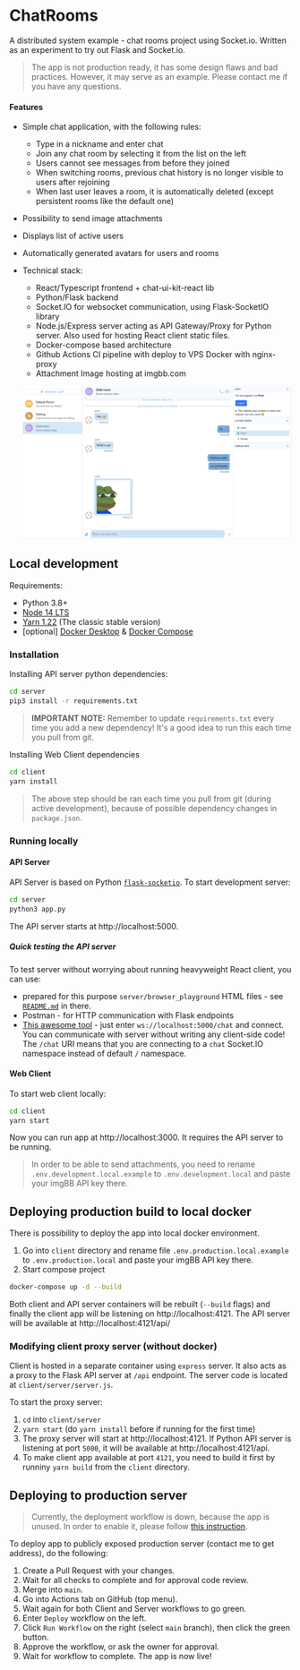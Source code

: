# ChatRooms

A distributed system example - chat rooms project using Socket.io. Written as an experiment to try out Flask and Socket.io.

> The app is not production ready, it has some design flaws and bad practices. However, it may serve as an example. Please contact me if you have any questions.

#### Features

- Simple chat application, with the following rules:
  - Type in a nickname and enter chat
  - Join any chat room by selecting it from the list on the left
  - Users cannot see messages from before they joined
  - When switching rooms, previous chat history is no longer visible to users after rejoining
  - When last user leaves a room, it is automatically deleted (except persistent rooms like the default one)
- Possibility to send image attachments
- Displays list of active users
- Automatically generated avatars for users and rooms
- Technical stack:

  - React/Typescript frontend + chat-ui-kit-react lib
  - Python/Flask backend
  - Socket.IO for websocket communication, using Flask-SocketIO library
  - Node.js/Express server acting as API Gateway/Proxy for Python server. Also used for hosting React client static files.
  - Docker-compose based architecture
  - Github Actions CI pipeline with deploy to VPS Docker with nginx-proxy
  - Attachment Image hosting at imgbb.com

  ![Demo screenshot](./assets/screenshot.png)

## Local development

Requirements:

- Python 3.8+
- [Node 14 LTS](https://nodejs.org/en/download/)
- [Yarn 1.22](https://classic.yarnpkg.com/en/docs/install/#windows-stable) (The classic stable version)
- [optional] [Docker Desktop](https://www.docker.com/products/docker-desktop) & [Docker Compose](https://docs.docker.com/compose/install/)

### Installation

Installing API server python dependencies:

```sh
cd server
pip3 install -r requirements.txt
```

> **IMPORTANT NOTE:** Remember to update `requirements.txt` every time you add a new dependency! It's a good idea to run this each time you pull from git.

Installing Web Client dependencies

```sh
cd client
yarn install
```

> The above step should be ran each time you pull from git (during active development), because of possible dependency changes in `package.json`.

### Running locally

#### API Server

API Server is based on Python [`flask-socketio`](https://flask-socketio.readthedocs.io/en/latest/). To start development server:

```sh
cd server
python3 app.py
```

The API server starts at http://localhost:5000.

##### Quick testing the API server

To test server without worrying about running heavyweight React client, you can use:

- prepared for this purpose `server/browser_playground` HTML files - see [`README.md`](./server/browser_playground/README.md) in there.
- Postman - for HTTP communication with Flask endpoints
- [This awesome tool](https://amritb.github.io/socketio-client-tool/) - just enter `ws://localhost:5000/chat` and connect. You can communicate with server without writing any client-side code! The `/chat` URI means that you are connecting to a `chat` Socket.IO namespace instead of default `/` namespace.

#### Web Client

To start web client locally:

```sh
cd client
yarn start
```

Now you can run app at http://localhost:3000. It requires the API server to be running.

> In order to be able to send attachments, you need to rename `.env.development.local.example` to `.env.development.local` and paste your imgBB API key there.

## Deploying production build to local docker

There is possibility to deploy the app into local docker environment.

1. Go into `client` directory and rename file `.env.production.local.example` to `.env.production.local` and paste your imgBB API key there.
2. Start compose project

```sh
docker-compose up -d --build
```

Both client and API server containers will be rebuilt (`--build` flags) and finally the client app will be listening on http://localhost:4121. The API server will be available at http://localhost:4121/api/

### Modifying client proxy server (without docker)

Client is hosted in a separate container using `express` server. It also acts as a proxy to the Flask API server at `/api` endpoint. The server code is located at `client/server/server.js`.

To start the proxy server:

1. `cd` into `client/server`
2. `yarn start` (do `yarn install` before if running for the first time)
3. The proxy server will start at http://localhost:4121. If Python API server is listening at port `5000`, it will be available at http://localhost:4121/api.
4. To make client app available at port `4121`, you need to build it first by runniny `yarn build` from the `client` directory.

## Deploying to production server

> Currently, the deployment workflow is down, because the app is unused. In order to enable it, please follow [this instruction](./DEPLOYING.md).

To deploy app to publicly exposed production server (contact me to get address), do the following:

1. Create a Pull Request with your changes.
2. Wait for all checks to complete and for approval code review.
3. Merge into `main`.
4. Go into Actions tab on GitHub (top menu).
5. Wait again for both Client and Server workflows to go green.
6. Enter `Deploy` workflow on the left.
7. Click `Run Workflow` on the right (select `main` branch), then click the green button.
8. Approve the workflow, or ask the owner for approval.
9. Wait for workflow to complete. The app is now live!
